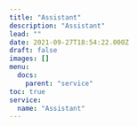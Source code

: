```yaml
---
title: "Assistant"
description: "Assistant"
lead: ""
date: 2021-09-27T18:54:22.000Z
draft: false
images: []
menu:
  docs:
    parent: "service"
toc: true
service:
  name: "Assistant"
---
```


